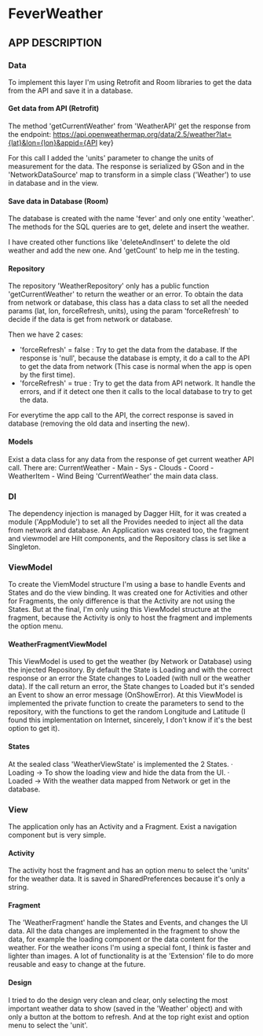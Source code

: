 # FeverWeather

## APP DESCRIPTION

### Data
To implement this layer I'm using Retrofit and Room libraries to get the data from the API and save it in a database.

#### Get data from API (Retrofit)
The method 'getCurrentWeather' from 'WeatherAPI' get the response from the endpoint:
https://api.openweathermap.org/data/2.5/weather?lat={lat}&lon={lon}&appid={API key}

For this call I added the 'units' parameter to change the units of measurement for the data.
The response is serialized by GSon and in the 'NetworkDataSource' map to transform in a simple class ('Weather') to use in database and in the view.

#### Save data in Database (Room)
The database is created with the name 'fever' and only one entity 'weather'.
The methods for the SQL queries are to get, delete and insert the weather.

I have created other functions like 'deleteAndInsert' to delete the old weather and add the new one.
And 'getCount' to help me in the testing.

#### Repository
The repository 'WeatherRepository' only has a public function 'getCurrentWeather' to return the weather or an error.
To obtain the data from network or database, this class has a data class to set all the needed params (lat, lon, forceRefresh, units), using the param 'forceRefresh' to decide if the data is get from network or database.

Then we have 2 cases:
 - 'forceRefresh' = false : Try to get the data from the database. If the response is 'null', because the database is empty, it do a call to the API to get the data from network (This case is normal when the app is open by the first time).
 - 'forceRefresh' = true : Try to get the data from API network. It handle the errors, and if it detect one then it calls to the local database to try to get the data.

For everytime the app call to the API, the correct response is saved in database (removing the old data and inserting the new).

#### Models
Exist a data class for any data from the response of get current weather API call.
There are:
CurrentWeather - Main - Sys - Clouds - Coord - WeatherItem - Wind
Being 'CurrentWeather' the main data class.

### DI
The dependency injection is managed by Dagger Hilt, for it was created a module ('AppModule') to set all the Provides needed to inject all the data from network and database.
An Application was created too, the fragment and viewmodel are Hilt components, and the Repository class is set like a Singleton.

### ViewModel
To create the ViemModel structure I'm using a base to handle Events and States and do the view binding.
It was created one for Activities and other for Fragments, the only difference is that the Activity are not using the States.
But at the final, I'm only using this ViewModel structure at the fragment, because the Activity is only to host the fragment and implements the option menu.

#### WeatherFragmentViewModel
This ViewModel is used to get the weather (by Network or Database) using the injected Repository.
By default the State is Loading and with the correct response or an error the State changes to Loaded (with null or the weather data).
If the call return an error, the State changes to Loaded but it's sended an Event to show an error message (OnShowError).
At this ViewModel is implemented the private function to create the parameters to send to the repository, with the functions to get the random Longitude and Latitude (I found this implementation on Internet, sincerely, I don't know if it's the best option to get it).

#### States
At the sealed class 'WeatherViewState' is implemented the 2 States.
· Loading -> To show the loading view and hide the data from the UI.
· Loaded  -> With the weather data mapped from Network or get in the database.

### View
The application only has an Activity and a Fragment.
Exist a navigation component but is very simple.

#### Activity
The activity host the fragment and has an option menu to select the 'units' for the weather data.
It is saved in SharedPreferences because it's only a string.

#### Fragment
The 'WeatherFragment' handle the States and Events, and changes the UI data.
All the data changes are implemented in the fragment to show the data, for example the loading component or the data content for the weather.
For the weather icons I'm using a special font, I think is faster and lighter than images. A lot of functionality is at the 'Extension' file to do more reusable and easy to change at the future.

#### Design
I tried to do the design very clean and clear, only selecting the most important weather data to show (saved in the 'Weather' object) and with only a button at the bottom to refresh. And at the top right exist and option menu to select the 'unit'.


